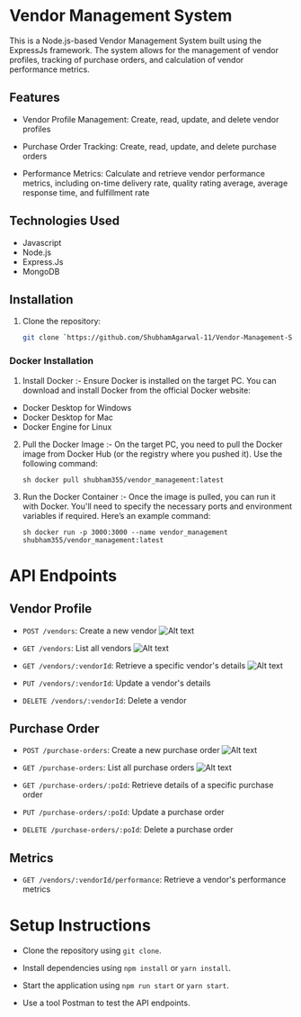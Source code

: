 # Vendor Management System

This is a Node.js-based Vendor Management System built using the ExpressJs framework. The system allows for the management of vendor profiles, tracking of purchase orders, and calculation of vendor performance metrics.


## Features

- Vendor Profile Management: Create, read, update, and delete vendor profiles

- Purchase Order Tracking: Create, read, update, and delete purchase orders

- Performance Metrics: Calculate and retrieve vendor performance metrics, including on-time delivery rate, quality rating average, average response time, and fulfillment rate


## Technologies Used

- Javascript
- Node.js
- Express.Js
- MongoDB

## Installation

1. Clone the repository:

   ```bash
   git clone `https://github.com/ShubhamAgarwal-11/Vendor-Management-System.git`

### Docker Installation

1. Install Docker :- Ensure Docker is installed on the target PC. You can download and install Docker from the official Docker website:

-   Docker Desktop for Windows
-   Docker Desktop for Mac
-   Docker Engine for Linux

2. Pull the Docker Image :- On the target PC, you need to pull the Docker image from Docker Hub (or the registry where you pushed it). Use the following command:

   `sh docker pull shubham355/vendor_management:latest`

3. Run the Docker Container :- Once the image is pulled, you can run it with Docker. You'll need to specify the necessary ports and environment variables if required. Here’s an example command:

   `sh docker run -p 3000:3000 --name vendor_management shubham355/vendor_management:latest`
   

# API Endpoints

## Vendor Profile

- `POST /vendors`: Create a new vendor
    ![Alt text](https://res.cloudinary.com/daf7blofc/image/upload/v1725133553/yash%20images/zkjulxohigezpaow11gq.jpg)


- `GET /vendors`: List all vendors
   ![Alt text](https://res.cloudinary.com/daf7blofc/image/upload/v1725133553/yash%20images/jerglmkkdztkuqsmubok.jpg)

- `GET /vendors/:vendorId`: Retrieve a specific vendor's details
   ![Alt text](https://res.cloudinary.com/daf7blofc/image/upload/v1725133553/yash%20images/k1sw9n3lvz5wx2aswjmr.jpg)

- `PUT /vendors/:vendorId`: Update a vendor's details


- `DELETE /vendors/:vendorId`: Delete a vendor


## Purchase Order


- `POST /purchase-orders`: Create a new purchase order
   ![Alt text](https://res.cloudinary.com/daf7blofc/image/upload/v1725133553/yash%20images/hbp7xvy2lulumfvwoade.jpg)


- `GET /purchase-orders`: List all purchase orders
   ![Alt text](https://res.cloudinary.com/daf7blofc/image/upload/v1725133553/yash%20images/gscvtckksldw8y87xgt6.jpg)

- `GET /purchase-orders/:poId`: Retrieve details of a specific purchase order


- `PUT /purchase-orders/:poId`: Update a purchase order


- `DELETE /purchase-orders/:poId`: Delete a purchase order


## Metrics
- `GET /vendors/:vendorId/performance`: Retrieve a vendor's performance metrics


# Setup Instructions

- Clone the repository using `git clone`.

- Install dependencies using `npm install` or `yarn install`.

- Start the application using `npm run start` or `yarn start`.

- Use a tool Postman to test the API endpoints.
